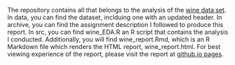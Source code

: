 The repository contains all that belongs to the analysis of the [wine data set](https://www.kaggle.com/datasets/uciml/red-wine-quality-cortez-et-al-2009). In data, you can find the dataset, inclduing one with an updated header. In archive, you can find the assignment description I followed to produce this report. In src, you can find wine_EDA.R an R script that contains the analysis I conducted. Additionally, you will find wine_report.Rmd, which is an R Markdown file which renders the HTML report, wine_report.html. For best viewing experience of the report, please visit the report at [github.io pages](https://misk-dsi.github.io/individual-assignment-2-Mo-Salamah/).
